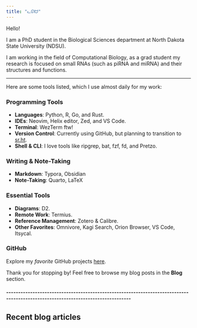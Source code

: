 ```yaml
---
title: "ᓚᘏᗢ"
---
```


Hello! 

I am a PhD student in the Biological Sciences department at North Dakota State University (NDSU). 

I am working in the field of Computational Biology, as a grad student my research is focused on small RNAs (such as piRNA and miRNA) and their structures and functions. 

---

Here are some tools listed, which I use almost daily for my work:

### Programming Tools
- **Languages**: Python, R, Go, and Rust.
- **IDEs**: Neovim, Helix editor, Zed, and VS Code.
- **Terminal**: WezTerm ftw!
- **Version Control**: Currently using GitHub, but planning to transition to [sr.ht](https://sr.ht/~pritam/).
- **Shell & CLI**: I love tools like ripgrep, bat, fzf, fd, and Pretzo.

### Writing & Note-Taking
- **Markdown**: Typora, Obsidian
- **Note-Taking**: Quarto, LaTeX

### Essential Tools
- **Diagrams**: D2.
- **Remote Work**: Termius.
- **Reference Management**: Zotero & Calibre.
- **Other Favorites**: Omnivore, Kagi Search, Orion Browser, VS Code, Itsycal.



### GitHub
Explore my *favorite* GitHub projects [here](https://github.com/shashankpritam?tab=stars).

Thank you for stopping by! Feel free to browse my blog posts in the **Blog** section.

#### --------------------------------------------------------------------------------------------------------------------------------

## Recent blog articles